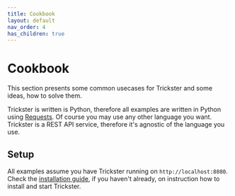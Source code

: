 ```yaml
---
title: Cookbook
layout: default
nav_order: 4
has_children: true
---
```


# Cookbook
This section presents some common usecases for Trickster and some ideas, how to solve them.

Trickster is written is Python, therefore all examples are written in Python using [Requests](https://requests.readthedocs.io/en/master/). Of course you may use any other language you want. Trickster is a REST API service, therefore it's agnostic of the language you use.

## Setup
All examples assume you have Trickster running on `http://localhost:8080`. Check the [installation guide](/trickster/installation.html), if you haven't already, on instruction how to install and start Trickster.